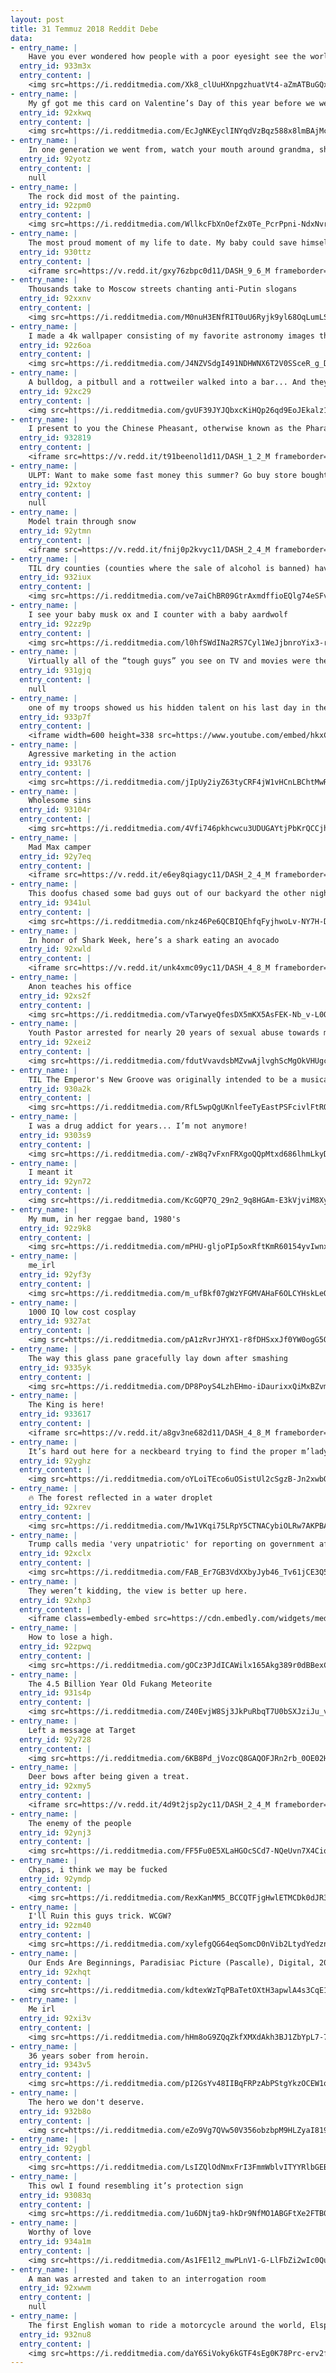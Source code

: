 ```yaml
---
layout: post
title: 31 Temmuz 2018 Reddit Debe
data:
- entry_name: |
    Have you ever wondered how people with a poor eyesight see the world without glasses or contact lenses? The artist Philip Barlow show it vividly to us through his fascinating oil paintings.
  entry_id: 933m3x
  entry_content: |
    <img src=https://i.redditmedia.com/Xk8_clUuHXnpgzhuatVt4-aZmATBuGQx8a9kSPJpoGg.jpg?s=ba3f5a989d77891e6b118ebb06af4a29 frameborder=0>
- entry_name: |
    My gf got me this card on Valentine’s Day of this year before we were officially “dating.” It still makes me smile.
  entry_id: 92xkwq
  entry_content: |
    <img src=https://i.redditmedia.com/EcJgNKEyclINYqdVzBqz588x8lmBAjMcet1Y4FWhj8w.jpg?s=782f55823898be9b2e8d5f1e3efbdd9b frameborder=0>
- entry_name: |
    In one generation we went from, watch your mouth around grandma, she's from a different time, to, Don't mind all the stuff grandma says, she's from a different time.
  entry_id: 92yotz
  entry_content: |
    null
- entry_name: |
    The rock did most of the painting.
  entry_id: 92zpm0
  entry_content: |
    <img src=https://i.redditmedia.com/WllkcFbXnOefZx0Te_PcrPpni-NdxNvry18ZsGpyqSE.jpg?s=cbe020fa3e3d2a924e289aeed8d034ea frameborder=0>
- entry_name: |
    The most proud moment of my life to date. My baby could save himself if he fell in the water.
  entry_id: 930ttz
  entry_content: |
    <iframe src=https://v.redd.it/gxy76zbpc0d11/DASH_9_6_M frameborder=0></iframe>
- entry_name: |
    Thousands take to Moscow streets chanting anti-Putin slogans
  entry_id: 92xxnv
  entry_content: |
    <img src=https://i.redditmedia.com/M0nuH3ENfRIT0uU6Ryjk9yl68OqLumLS5o68QghQ-JE.jpg?s=fce78e46304de5a9eb341daa1520a645 frameborder=0>
- entry_name: |
    I made a 4k wallpaper consisting of my favorite astronomy images through the years
  entry_id: 92z6oa
  entry_content: |
    <img src=https://i.redditmedia.com/J4NZVSdgI491NDHWNX6T2V0SSceR_g_Dpwh_aR6HYzE.jpg?s=22d5ee199233b88933ede9668b781cd6 frameborder=0>
- entry_name: |
    A bulldog, a pitbull and a rottweiler walked into a bar... And they were incredibly well behaved and loved by all :)
  entry_id: 92xc29
  entry_content: |
    <img src=https://i.redditmedia.com/gvUF39JYJQbxcKiHQp26qd9EoJEkalz1DjnwW1lBnoc.jpg?s=7a65d286299531c02e9cb0e67680d07c frameborder=0>
- entry_name: |
    I present to you the Chinese Pheasant, otherwise known as the Pharaoh of birds
  entry_id: 932819
  entry_content: |
    <iframe src=https://v.redd.it/t91beenol1d11/DASH_1_2_M frameborder=0></iframe>
- entry_name: |
    ULPT: Want to make some fast money this summer? Go buy store bought brownies and take them to a music festival near you. Walk around and sell them for $20 each. Everybody will assume they’re pot brownies and by time they realize they aren’t you’ll be long gone.
  entry_id: 92xtoy
  entry_content: |
    null
- entry_name: |
    Model train through snow
  entry_id: 92ytmn
  entry_content: |
    <iframe src=https://v.redd.it/fnij0p2kvyc11/DASH_2_4_M frameborder=0></iframe>
- entry_name: |
    TIL dry counties (counties where the sale of alcohol is banned) have a drunk driving fatality rate ~3.6 times higher than wet counties.
  entry_id: 932iux
  entry_content: |
    <img src=https://i.redditmedia.com/ve7aiChBR09GtrAxmdffioEQlg74eSFvTNIyA0uCNaw.jpg?s=e289f22ea1178eb4ec2fd7eddf7d72e9 frameborder=0>
- entry_name: |
    I see your baby musk ox and I counter with a baby aardwolf
  entry_id: 92zz9p
  entry_content: |
    <img src=https://i.redditmedia.com/l0hfSWdINa2RS7Cyl1WeJjbnroYix3-rEtkW98ljNiQ.jpg?s=496555eb738afad006a78edf9a367ed1 frameborder=0>
- entry_name: |
    Virtually all of the “tough guys” you see on TV and movies were theater majors in college.
  entry_id: 931gjq
  entry_content: |
    null
- entry_name: |
    one of my troops showed us his hidden talent on his last day in the Air Force, trying to convince him thst he truly is talented
  entry_id: 933p7f
  entry_content: |
    <iframe width=600 height=338 src=https://www.youtube.com/embed/hkxCnjpWIv8?feature=oembed&enablejsapi=1 frameborder=0 allow=autoplay; encrypted-media allowfullscreen></iframe>
- entry_name: |
    Agressive marketing in the action
  entry_id: 933l76
  entry_content: |
    <img src=https://i.redditmedia.com/jIpUy2iyZ63tyCRF4jW1vHCnLBChtMwRnUD878p1q48.jpg?s=c0b33c8c3e6d52fa55bebf6289795c1b frameborder=0>
- entry_name: |
    Wholesome sins
  entry_id: 93104r
  entry_content: |
    <img src=https://i.redditmedia.com/4Vfi746pkhcwcu3UDUGAYtjPbKrQCCjhESMkTo6cdCs.jpg?s=90a27f73e2428fa85c3c940623de1f25 frameborder=0>
- entry_name: |
    Mad Max camper
  entry_id: 92y7eq
  entry_content: |
    <iframe src=https://v.redd.it/e6ey8qiagyc11/DASH_2_4_M frameborder=0></iframe>
- entry_name: |
    This doofus chased some bad guys out of our backyard the other night... They didn't know he just wanted to play
  entry_id: 9341ul
  entry_content: |
    <img src=https://i.redditmedia.com/nkz46Pe6QCBIQEhfqFyjhwoLv-NY7H-DqwBaeGg9LPw.jpg?s=d1a7c2f56943c7f73e22c6159bdf8282 frameborder=0>
- entry_name: |
    In honor of Shark Week, here’s a shark eating an avocado
  entry_id: 92xwld
  entry_content: |
    <iframe src=https://v.redd.it/unk4xmc09yc11/DASH_4_8_M frameborder=0></iframe>
- entry_name: |
    Anon teaches his office
  entry_id: 92xs2f
  entry_content: |
    <img src=https://i.redditmedia.com/vTarwyeQfesDX5mKX5AsFEK-Nb_v-L0QvDlxBWn276A.jpg?s=2ebac741c39fc1f9725804ffe52211a0 frameborder=0>
- entry_name: |
    Youth Pastor arrested for nearly 20 years of sexual abuse towards minors
  entry_id: 92xei2
  entry_content: |
    <img src=https://i.redditmedia.com/fdutVvavdsbMZvwAjlvghScMgOkVHUgceCHjSCORPso.jpg?s=2228662b18915f12d1092d7c4ed87998 frameborder=0>
- entry_name: |
    TIL The Emperor's New Groove was originally intended to be a musical epic similar to the Lion King titled Kingdom of the Sun, but after bad test screenings, the poor box office performance of Pocahontas, and creative differences between the directors, it was made into a light comedy
  entry_id: 930a2k
  entry_content: |
    <img src=https://i.redditmedia.com/RfL5wpQgUKnlfeeTyEastPSFcivlFtRQTwROgdXRIy8.jpg?s=c39aaa806b3995ef94c5aabd15560e75 frameborder=0>
- entry_name: |
    I was a drug addict for years... I’m not anymore!
  entry_id: 9303s9
  entry_content: |
    <img src=https://i.redditmedia.com/-zW8q7vFxnFRXgoQQpMtxd686lhmLkyDN_Maiu_E1qE.jpg?s=433185a2cfcafd07c1167a580e432695 frameborder=0>
- entry_name: |
    I meant it
  entry_id: 92yn72
  entry_content: |
    <img src=https://i.redditmedia.com/KcGQP7Q_29n2_9q8HGAm-E3kVjviM8XyrSVfMfqhARg.jpg?s=e359bf9f82657f9b2cfb85ab921998b9 frameborder=0>
- entry_name: |
    My mum, in her reggae band, 1980's
  entry_id: 92z9k8
  entry_content: |
    <img src=https://i.redditmedia.com/mPHU-gljoPIp5oxRftKmR60154yvIwnxASvli4E14e8.jpg?s=0ce2143ac854cd2a4c8de83cf0a3a0cf frameborder=0>
- entry_name: |
    me_irl
  entry_id: 92yf3y
  entry_content: |
    <img src=https://i.redditmedia.com/m_ufBkf07gWzYFGMVAHaF6OLCYHskLeOA48kpnmcoXo.gif?fm=jpg&s=9e501a9565a48b84fcfc6f885891da1e frameborder=0>
- entry_name: |
    1000 IQ low cost cosplay
  entry_id: 9327at
  entry_content: |
    <img src=https://i.redditmedia.com/pA1zRvrJHYX1-r8fDHSxxJf0YW0ogG5QJTETRdinfRw.jpg?s=4c6eb5e7daa92b9890ae3462055e5072 frameborder=0>
- entry_name: |
    The way this glass pane gracefully lay down after smashing
  entry_id: 9335yk
  entry_content: |
    <img src=https://i.redditmedia.com/DP8PoyS4LzhEHmo-iDaurixxQiMxBZvmFlVGTG8Tf-c.jpg?s=bf88eb454668ffdf1593c101aad127cf frameborder=0>
- entry_name: |
    The King is here!
  entry_id: 933617
  entry_content: |
    <iframe src=https://v.redd.it/a8gv3ne682d11/DASH_4_8_M frameborder=0></iframe>
- entry_name: |
    It’s hard out here for a neckbeard trying to find the proper m’lady
  entry_id: 92yghz
  entry_content: |
    <img src=https://i.redditmedia.com/oYLoiTEco6uOSistUl2cSgzB-Jn2xwbOU1yT-MZsmmo.jpg?s=e9a07680be61cb517129bebf7bb471e4 frameborder=0>
- entry_name: |
    🔥 The forest reflected in a water droplet
  entry_id: 92xrev
  entry_content: |
    <img src=https://i.redditmedia.com/Mw1VKqi75LRpY5CTNACybiOLRw7AKPBA3OcP-VdJo60.jpg?s=7abc76001df369fb2545e322726e32a7 frameborder=0>
- entry_name: |
    Trump calls media 'very unpatriotic' for reporting on government affairs
  entry_id: 92xclx
  entry_content: |
    <img src=https://i.redditmedia.com/FAB_Er7GB3VdXXbyJyb46_Tv61jCE3Q5gdRXjlTbFSg.jpg?s=f6df3cd724928305cb373b9dc1c9dcdd frameborder=0>
- entry_name: |
    They weren’t kidding, the view is better up here.
  entry_id: 92xhp3
  entry_content: |
    <iframe class=embedly-embed src=https://cdn.embedly.com/widgets/media.html?src=https%3A%2F%2Fgfycat.com%2Fifr%2FAdorableDishonestEstuarinecrocodile&url=https%3A%2F%2Fgfycat.com%2FAdorableDishonestEstuarinecrocodile&image=https%3A%2F%2Fthumbs.gfycat.com%2FAdorableDishonestEstuarinecrocodile-size_restricted.gif&key=522baf40bd3911e08d854040d3dc5c07&type=text%2Fhtml&schema=gfycat width=600 height=923 scrolling=no frameborder=0 allow=autoplay; fullscreen allowfullscreen=true></iframe>
- entry_name: |
    How to lose a high.
  entry_id: 92zpwq
  entry_content: |
    <img src=https://i.redditmedia.com/gOCz3PJdICAWilx165Akg389r0dBBexCVIVQI_WJwkI.jpg?s=33bfb5482c21ecc769718cb8f6c6e5d7 frameborder=0>
- entry_name: |
    The 4.5 Billion Year Old Fukang Meteorite
  entry_id: 931s4p
  entry_content: |
    <img src=https://i.redditmedia.com/Z40EvjW8Sj3JkPuRbqT7U0bSXJziJu_veIu3NteLFEA.jpg?s=384005d7f083d17fc45673e6d4963992 frameborder=0>
- entry_name: |
    Left a message at Target
  entry_id: 92y728
  entry_content: |
    <img src=https://i.redditmedia.com/6KB8Pd_jVozcQ8GAQOFJRn2rb_0OE02HAmxzn8MtlXU.jpg?s=4ed135ff9e3a07059f312f5d42de76c5 frameborder=0>
- entry_name: |
    Deer bows after being given a treat.
  entry_id: 92xmy5
  entry_content: |
    <iframe src=https://v.redd.it/4d9t2jsp2yc11/DASH_2_4_M frameborder=0></iframe>
- entry_name: |
    The enemy of the people
  entry_id: 92ynj3
  entry_content: |
    <img src=https://i.redditmedia.com/FF5Fu0E5XLaHGOcSCd7-NQeUvn7X4Ciod-fzEvLSakU.jpg?s=79eda0eafb17b79ae627d6d10bf99c7a frameborder=0>
- entry_name: |
    Chaps, i think we may be fucked
  entry_id: 92ymdp
  entry_content: |
    <img src=https://i.redditmedia.com/RexKanMM5_BCCQTFjgHwlETMCDk0dJR32MnO38Avf5w.jpg?s=70b1b8288ca6f1d3b7809d3b3b46fdc3 frameborder=0>
- entry_name: |
    I'll Ruin this guys trick. WCGW?
  entry_id: 92zm40
  entry_content: |
    <img src=https://i.redditmedia.com/xylefgQG64eqSomcD0nVib2LtydYedznxnkM-Ku9HCA.gif?fm=jpg&s=acd63382551057cea0d11b6198d7c6cf frameborder=0>
- entry_name: |
    Our Ends Are Beginnings, Paradisiac Picture (Pascalle), Digital, 2014
  entry_id: 92xhqt
  entry_content: |
    <img src=https://i.redditmedia.com/kdtexWzTqPBaTetOXtH3apwlA4s3CqE1w9V4ACVsZz0.jpg?s=d9fe97abaddec0a6f1a52e2cd572da97 frameborder=0>
- entry_name: |
    Me irl
  entry_id: 92xi3v
  entry_content: |
    <img src=https://i.redditmedia.com/hHm8oG9ZQqZkfXMXdAkh3BJ1ZbYpL7-7Re0Z-zbc41s.png?s=1cbcc393c65dfaf1505455084d5ede1c frameborder=0>
- entry_name: |
    36 years sober from heroin.
  entry_id: 9343v5
  entry_content: |
    <img src=https://i.redditmedia.com/pI2GsYv48IIBqFRPzAbPStgYkzOCEW1ojgj61D5sO7I.jpg?s=58e3e081eb09601b6ed85f5bc2ecd490 frameborder=0>
- entry_name: |
    The hero we don't deserve.
  entry_id: 932b8o
  entry_content: |
    <img src=https://i.redditmedia.com/eZo9Vg7QVw50V356obzbpM9HLZyaI819ddNo5oK1TLs.jpg?s=35bb46b7b365542767ee9a617fd2c1a8 frameborder=0>
- entry_name: |
  entry_id: 92ygbl
  entry_content: |
    <img src=https://i.redditmedia.com/LsIZQlOdNmxFrI3FmmWblvITYYRlbGEBztaspQ0_GdA.jpg?s=65f7784815ef0e1298ffc9db2f8fc1d0 frameborder=0>
- entry_name: |
    This owl I found resembling it’s protection sign
  entry_id: 93083q
  entry_content: |
    <img src=https://i.redditmedia.com/1u6DNjta9-hkDr9NfMO1ABGFtXe2FTB0JjfiSRxertk.jpg?s=e6d7007aff546e8e9f38fe14c91684b4 frameborder=0>
- entry_name: |
    Worthy of love
  entry_id: 934a1m
  entry_content: |
    <img src=https://i.redditmedia.com/As1FE1l2_mwPLnV1-G-LlFbZi2wIc0QupHrQXPd0b3A.jpg?s=cf14d9a444bfb759b7fec4b3b4e6bbb5 frameborder=0>
- entry_name: |
    A man was arrested and taken to an interrogation room
  entry_id: 92xwwm
  entry_content: |
    null
- entry_name: |
    The first English woman to ride a motorcycle around the world, Elspeth Beard (1980’s)
  entry_id: 932nu8
  entry_content: |
    <img src=https://i.redditmedia.com/daY6SiVoky6kGTF4sEg0K78Prc-erv2fDhWDWaKXs4I.jpg?s=7e3b4328b400d728165ae8f5a0b283c0 frameborder=0>
---
```


